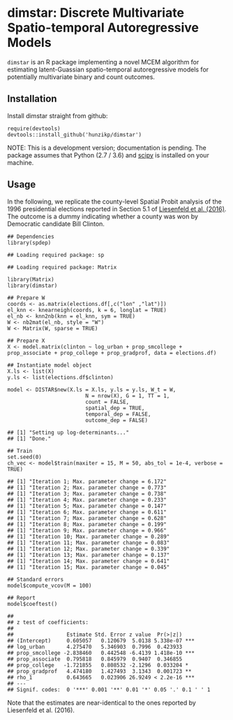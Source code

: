 dimstar: Discrete Multivariate Spatio-temporal Autoregressive Models
====================================================================

`dimstar` is an R package implementing a novel MCEM algorithm for
estimating latent-Guassian spatio-temporal autoregressive models for
potentially multivariate binary and count outcomes.

Installation
------------

Install dimstar straight from github:

    require(devtools)
    devtools::install_github('hunzikp/dimstar')

NOTE: This is a development version; documentation is pending. The
package assumes that Python (2.7 / 3.6) and
[scipy](https://www.scipy.org/) is installed on your machine.

Usage
-----

In the following, we replicate the county-level Spatial Probit analysis
of the 1996 presidential elections reported in Section 5.1 of
[Liesenfeld et al.
(2016)](https://ideas.repec.org/h/eme/aecozz/s0731-905320160000037009.html).
The outcome is a dummy indicating whether a county was won by Democratic
candidate Bill Clinton.

    ## Dependencies
    library(spdep)

    ## Loading required package: sp

    ## Loading required package: Matrix

    library(Matrix)
    library(dimstar)

    ## Prepare W
    coords <- as.matrix(elections.df[,c("lon" ,"lat")])
    el_knn <- knearneigh(coords, k = 6, longlat = TRUE)
    el_nb <- knn2nb(knn = el_knn, sym = TRUE)
    W <- nb2mat(el_nb, style = "W")
    W <- Matrix(W, sparse = TRUE)

    ## Prepare X
    X <- model.matrix(clinton ~ log_urban + prop_smcollege + prop_associate + prop_college + prop_gradprof, data = elections.df)

    ## Instantiate model object 
    X.ls <- list(X)
    y.ls <- list(elections.df$clinton)

    model <- DISTAR$new(X.ls = X.ls, y.ls = y.ls, W_t = W, 
                             N = nrow(X), G = 1, TT = 1,
                             count = FALSE, 
                             spatial_dep = TRUE, 
                             temporal_dep = FALSE, 
                             outcome_dep = FALSE)

    ## [1] "Setting up log-determinants..."
    ## [1] "Done."

    ## Train
    set.seed(0)
    ch_vec <- model$train(maxiter = 15, M = 50, abs_tol = 1e-4, verbose = TRUE)

    ## [1] "Iteration 1; Max. parameter change = 6.172"
    ## [1] "Iteration 2; Max. parameter change = 0.773"
    ## [1] "Iteration 3; Max. parameter change = 0.738"
    ## [1] "Iteration 4; Max. parameter change = 0.233"
    ## [1] "Iteration 5; Max. parameter change = 0.147"
    ## [1] "Iteration 6; Max. parameter change = 0.611"
    ## [1] "Iteration 7; Max. parameter change = 0.628"
    ## [1] "Iteration 8; Max. parameter change = 0.199"
    ## [1] "Iteration 9; Max. parameter change = 0.966"
    ## [1] "Iteration 10; Max. parameter change = 0.289"
    ## [1] "Iteration 11; Max. parameter change = 0.083"
    ## [1] "Iteration 12; Max. parameter change = 0.339"
    ## [1] "Iteration 13; Max. parameter change = 0.137"
    ## [1] "Iteration 14; Max. parameter change = 0.641"
    ## [1] "Iteration 15; Max. parameter change = 0.045"

    ## Standard errors
    model$compute_vcov(M = 100)

    ## Report
    model$coeftest()

    ## 
    ## z test of coefficients:
    ## 
    ##                 Estimate Std. Error z value  Pr(>|z|)    
    ## (Intercept)     0.605057   0.120679  5.0138 5.338e-07 ***
    ## log_urban       4.275470   5.346903  0.7996  0.423933    
    ## prop_smcollege -2.838460   0.442548 -6.4139 1.418e-10 ***
    ## prop_associate  0.795818   0.845979  0.9407  0.346855    
    ## prop_college   -1.721855   0.808532 -2.1296  0.033204 *  
    ## prop_gradprof   4.474180   1.427493  3.1343  0.001723 ** 
    ## rho_1           0.643665   0.023906 26.9249 < 2.2e-16 ***
    ## ---
    ## Signif. codes:  0 '***' 0.001 '**' 0.01 '*' 0.05 '.' 0.1 ' ' 1

Note that the estimates are near-identical to the ones reported by
Liesenfeld et al. (2016).
